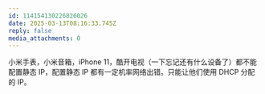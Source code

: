```yaml
---
id: 114154130226826026
date: 2025-03-13T08:16:33.745Z
reply: false
media_attachments: 0
---
```


小米手表，小米音箱，iPhone 11，酷开电视（一下忘记还有什么设备了）都不能配置静态 IP，配置静态 IP 都有一定机率网络出错。只能让他们使用 DHCP 分配的 IP。

